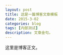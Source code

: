 ```yaml
---
layout: post
title: 这是一篇博客文章模板
date: 2015-3-02
categories: blog
tags: [内部测试]
description: 文章金句。
---
```


这里是博客正文。












